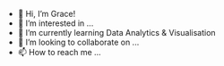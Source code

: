 - 👋 Hi, I’m Grace!
- 👀 I’m interested in ...
- 🌱 I’m currently learning Data Analytics & Visualisation
- 💞️ I’m looking to collaborate on ...
- 📫 How to reach me ...

<!---
gw-sc/gw-sc is a ✨ special ✨ repository because its `README.md` (this file) appears on your GitHub profile.
You can click the Preview link to take a look at your changes.
--->
